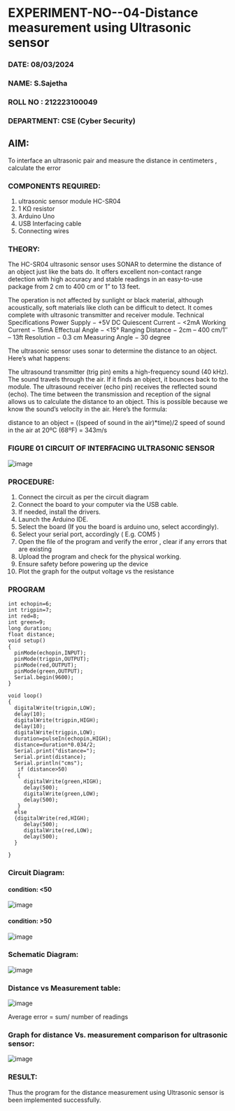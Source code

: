 # EXPERIMENT-NO--04-Distance measurement using Ultrasonic sensor
###  DATE: 08/03/2024
###  NAME: S.Sajetha
###  ROLL NO : 212223100049
###  DEPARTMENT: CSE (Cyber Security)
## AIM: 
To interface an ultrasonic pair and measure the distance in centimeters , calculate the error
 
### COMPONENTS REQUIRED:
1.	ultrasonic sensor module HC-SR04
2.	1 KΩ resistor 
3.	Arduino Uno 
4.	USB Interfacing cable 
5.	Connecting wires 


### THEORY: 
The HC-SR04 ultrasonic sensor uses SONAR to determine the distance of an object just like the bats do. It offers excellent non-contact range detection with high accuracy and stable readings in an easy-to-use package from 2 cm to 400 cm or 1” to 13 feet.

The operation is not affected by sunlight or black material, although acoustically, soft materials like cloth can be difficult to detect. It comes complete with ultrasonic transmitter and receiver module.
Technical Specifications
Power Supply − +5V DC
Quiescent Current − <2mA
Working Current − 15mA
Effectual Angle − <15°
Ranging Distance − 2cm – 400 cm/1″ – 13ft
Resolution − 0.3 cm
Measuring Angle − 30 degree

The ultrasonic sensor uses sonar to determine the distance to an object. Here’s what happens:

The ultrasound transmitter (trig pin) emits a high-frequency sound (40 kHz).
The sound travels through the air. If it finds an object, it bounces back to the module.
The ultrasound receiver (echo pin) receives the reflected sound (echo).
The time between the transmission and reception of the signal allows us to calculate the distance to an object. This is possible because we know the sound’s velocity in the air. Here’s the formula:

distance to an object = ((speed of sound in the air)*time)/2
speed of sound in the air at 20ºC (68ºF) = 343m/s

### FIGURE 01 CIRCUIT OF INTERFACING ULTRASONIC SENSOR 


![image](https://user-images.githubusercontent.com/36288975/166430594-5adb4ca9-5a42-4781-a7e6-7236b3766a85.png)



### PROCEDURE:
1.	Connect the circuit as per the circuit diagram 
2.	Connect the board to your computer via the USB cable.
3.	If needed, install the drivers.
4.	Launch the Arduino IDE.
5.	Select the board (If you the board is arduino uno, select accordingly).
6.	Select your serial port, accordingly ( E.g. COM5 )
7.	Open the file of the program  and verify the error , clear if any errors that are existing 
8.	Upload the program and check for the physical working. 
9.	Ensure safety before powering up the device 
10.	Plot the graph for the output voltage vs the resistance 


### PROGRAM 
```
int echopin=6;
int trigpin=7;
int red=8;
int green=9;
long duration;
float distance;
void setup()
{
  pinMode(echopin,INPUT);
  pinMode(trigpin,OUTPUT);
  pinMode(red,OUTPUT);
  pinMode(green,OUTPUT);
  Serial.begin(9600);
}

void loop()
{
  digitalWrite(trigpin,LOW);
  delay(10); 
  digitalWrite(trigpin,HIGH);
  delay(10);
  digitalWrite(trigpin,LOW);
  duration=pulseIn(echopin,HIGH);
  distance=duration*0.034/2;
  Serial.print("distance=");
  Serial.print(distance);
  Serial.println("cms");
   if (distance>50)
   {
     digitalWrite(green,HIGH);
     delay(500);
     digitalWrite(green,LOW);
     delay(500);
   }
  else
  {digitalWrite(red,HIGH);
     delay(500);
     digitalWrite(red,LOW);
     delay(500);
  }
    
}

`````````
### Circuit Diagram:
#### condition: <50
![image](https://github.com/Sajetha13/Experiment--04-Interfacing-digital-output-with-arduino-ultrasonic-sensor/assets/138849316/6d339e90-958c-4e69-ab03-942fe5ac5cf9)

#### condition: >50
![image](https://github.com/Sajetha13/Experiment--04-Interfacing-digital-output-with-arduino-ultrasonic-sensor/assets/138849316/bc488b56-56c0-41d3-96c5-756878e2b469)

### Schematic Diagram:
![image](https://github.com/Sajetha13/Experiment--04-Interfacing-digital-output-with-arduino-ultrasonic-sensor/assets/138849316/b451cdb6-9899-4004-a02b-60f1f55caa69)

### Distance vs Measurement table:

![image](https://github.com/Sajetha13/Experiment--04-Interfacing-digital-output-with-arduino-ultrasonic-sensor/assets/138849316/bc616939-4cd4-422e-842f-6e49ecd2d18d)
		
 
Average error = sum/ number of readings 

### Graph for distance Vs. measurement comparison for ultrasonic sensor:
![image](https://github.com/Sajetha13/Experiment--04-Interfacing-digital-output-with-arduino-ultrasonic-sensor/assets/138849316/508ed5b0-cda3-4c32-ba53-33df17e1b0c7)

### RESULT:
Thus the program for the distance measurement using Ultrasonic sensor is been implemented successfully.

 

